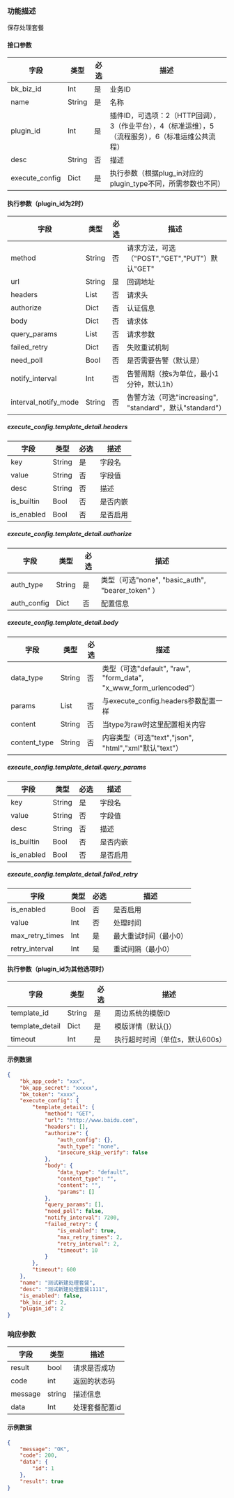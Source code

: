 ### 功能描述

保存处理套餐


#### 接口参数

| 字段           | 类型   | 必选 | 描述                                                         |
| -------------- | ------ | ---- | ------------------------------------------------------------ |
| bk_biz_id      | Int    | 是   | 业务ID                                                       |
| name           | String | 是   | 名称                                                         |
| plugin_id      | Int    | 是   | 插件ID，可选项：2（HTTP回调），3（作业平台），4（标准运维），5（流程服务），6（标准运维公共流程） |
| desc           | String | 否   | 描述                                                         |
| execute_config | Dict   | 是   | 执行参数（根据plug_in对应的 plugin_type不同，所需参数也不同） |

#### 执行参数（plugin_id为2时）

| 字段                 | 类型   | 必选 | 描述                                                     |
| -------------------- | ------ | ---- | -------------------------------------------------------- |
| method               | String | 否   | 请求方法，可选（"POST","GET","PUT"）默认"GET"            |
| url                  | String | 是   | 回调地址                                                 |
| headers              | List   | 否   | 请求头                                                   |
| authorize            | Dict   | 否   | 认证信息                                                 |
| body                 | Dict   | 否   | 请求体                                                   |
| query_params         | List   | 否   | 请求参数                                                 |
| failed_retry         | Dict   | 否   | 失败重试机制                                             |
| need_poll            | Bool   | 否   | 是否需要告警（默认是）                                   |
| notify_interval      | Int    | 否   | 告警周期（按s为单位，最小1分钟，默认1h）                 |
| interval_notify_mode | String | 否   | 告警方法（可选"increasing", "standard"，默认"standard"） |

##### execute_config.template_detail.headers

| 字段       | 类型   | 必选 | 描述     |
| ---------- | ------ | ---- | -------- |
| key        | String | 是   | 字段名   |
| value      | String | 否   | 字段值   |
| desc       | String | 否   | 描述     |
| is_builtin | Bool   | 否   | 是否内嵌 |
| is_enabled | Bool   | 否   | 是否启用 |

##### execute_config.template_detail.authorize

| 字段        | 类型   | 必选 | 描述                                              |
| ----------- | ------ | ---- | ------------------------------------------------- |
| auth_type   | String | 是   | 类型（可选"none", "basic_auth", "bearer_token" ） |
| auth_config | Dict   | 否   | 配置信息                                          |

##### execute_config.template_detail.body

| 字段         | 类型   | 必选 | 描述                                                         |
| ------------ | ------ | ---- | ------------------------------------------------------------ |
| data_type    | String | 否   | 类型（可选"default", "raw", "form_data", "x_www_form_urlencoded"） |
| params       | List   | 否   | 与execute_config.headers参数配置一样                         |
| content      | String | 否   | 当type为raw时这里配置相关内容                                |
| content_type | String | 否   | 内容类型（可选"text","json", "html","xml"默认"text"）        |

##### execute_config.template_detail.query_params

| 字段       | 类型   | 必选 | 描述     |
| ---------- | ------ | ---- | -------- |
| key        | String | 是   | 字段名   |
| value      | String | 否   | 字段值   |
| desc       | String | 否   | 描述     |
| is_builtin | Bool   | 否   | 是否内嵌 |
| is_enabled | Bool   | 否   | 是否启用 |

##### execute_config.template_detail.failed_retry

| 字段            | 类型 | 必选 | 描述                  |
| --------------- | ---- | ---- | --------------------- |
| is_enabled      | Bool | 否   | 是否启用              |
| value           | Int  | 否   | 处理时间              |
| max_retry_times | Int  | 是   | 最大重试时间（最小0） |
| retry_interval  | Int  | 是   | 重试间隔（最小0）     |

#### 执行参数（plugin_id为其他选项时）

| 字段            | 类型   | 必选 | 描述                            |
| --------------- | ------ | ---- | ------------------------------- |
| template_id     | String | 是   | 周边系统的模版ID                |
| template_detail | Dict   | 是   | 模版详情（默认{}）              |
| timeout         | Int    | 是   | 执行超时时间（单位s，默认600s） |

#### 示例数据

```json
{
    "bk_app_code": "xxx",
    "bk_app_secret": "xxxxx",
    "bk_token": "xxxx",
    "execute_config": {
        "template_detail": {
            "method": "GET",
            "url": "http://www.baidu.com",
            "headers": [],
            "authorize": {
                "auth_config": {},
                "auth_type": "none",
                "insecure_skip_verify": false
            },
            "body": {
                "data_type": "default",
                "content_type": "",
                "content": "",
                "params": []
            },
            "query_params": [],
            "need_poll": false,
            "notify_interval": 7200,
            "failed_retry": {
                "is_enabled": true,
                "max_retry_times": 2,
                "retry_interval": 2,
                "timeout": 10
            }
        },
        "timeout": 600
    },
    "name": "测试新建处理套餐",
    "desc": "测试新建处理套餐1111",
    "is_enabled": false,
    "bk_biz_id": 2,
    "plugin_id": 2
}
```

### 响应参数

| 字段    | 类型   | 描述           |
| ------- | ------ | -------------- |
| result  | bool   | 请求是否成功   |
| code    | int    | 返回的状态码   |
| message | string | 描述信息       |
| data    | Int    | 处理套餐配置id |

#### 示例数据

```json
{
    "message": "OK",
    "code": 200,
    "data": {
        "id": 1
    },
    "result": true
}
```